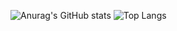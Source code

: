 ![Anurag's GitHub stats](https://github-readme-stats.vercel.app/api?username=getuliomedeiros&show_icons=true&theme=dracula)
![Top Langs](https://github-readme-stats.vercel.app/api/top-langs/?username=getuliomedeiros&langs_count=8&theme=dracula)
